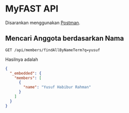 # MyFAST API

Disarankan menggunakan [Postman](https://www.getpostman.com/).

## Mencari Anggota berdasarkan Nama

```
GET /api/members/findAllByNameTerm?q=yusuf
```

Hasilnya adalah 

```json
{
  "_embedded": {
    "members": [
      {
        "name": "Yusuf Habibur Rahman"
      }
    ]
  }
}
```
